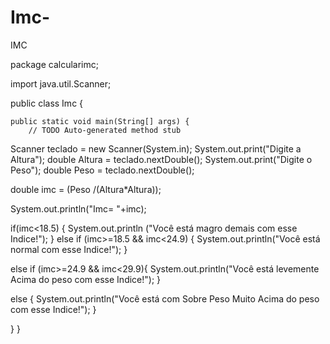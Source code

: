 # Imc-
IMC


package calcularimc;

import java.util.Scanner;

public class Imc {

	public static void main(String[] args) {
		// TODO Auto-generated method stub
Scanner teclado = new Scanner(System.in);
System.out.print("Digite a Altura");
double Altura = teclado.nextDouble();
System.out.print("Digite o Peso");
double Peso = teclado.nextDouble();

double imc = (Peso /(Altura*Altura));

System.out.println("Imc= "+imc);

if(imc<18.5) {
	System.out.println ("Você está magro demais com esse Indice!");
}
else if (imc>=18.5 && imc<24.9) {
		System.out.println("Você está normal com esse Indice!");
}
		
else if (imc>=24.9 && imc<29.9){
		System.out.println("Você está levemente Acima do peso com esse Indice!");
}
		
else {
  System.out.println("Você está com Sobre Peso Muito Acima do peso com esse Indice!");
}
	
    

   }
}
	
